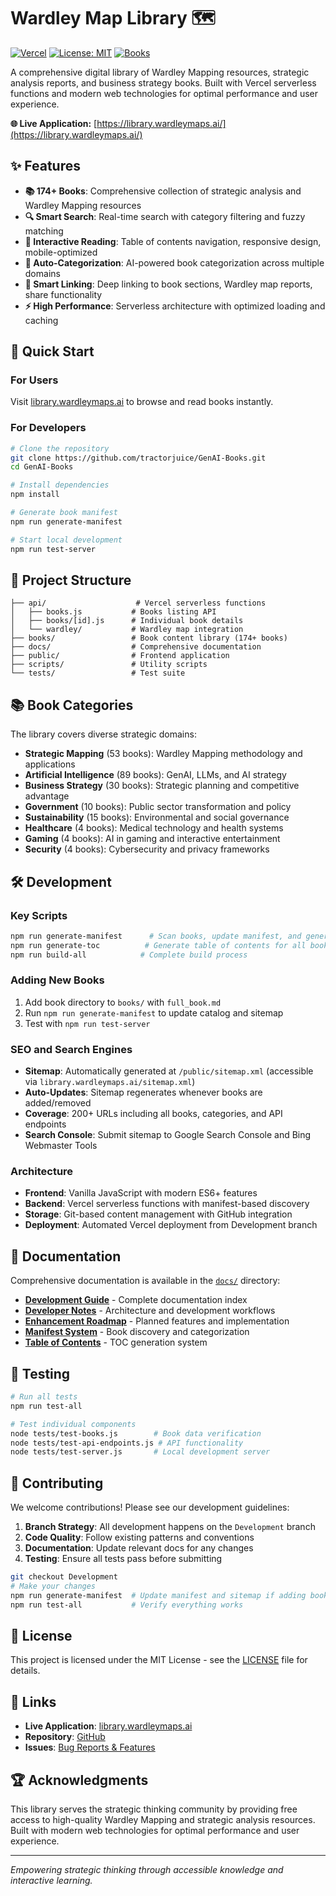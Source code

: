 # Wardley Map Library 🗺️

[![Vercel](https://img.shields.io/badge/Deployed%20on-Vercel-000000?style=flat&logo=vercel)](https://library.wardleymaps.ai/)
[![License: MIT](https://img.shields.io/badge/License-MIT-yellow.svg)](https://opensource.org/licenses/MIT)
[![Books](https://img.shields.io/badge/Books-174-blue.svg)](https://library.wardleymaps.ai/)

A comprehensive digital library of Wardley Mapping resources, strategic analysis reports, and business strategy books. Built with Vercel serverless functions and modern web technologies for optimal performance and user experience.

**🌐 Live Application:** [https://library.wardleymaps.ai/](https://library.wardleymaps.ai/)

## ✨ Features

- **📚 174+ Books**: Comprehensive collection of strategic analysis and Wardley Mapping resources
- **🔍 Smart Search**: Real-time search with category filtering and fuzzy matching
- **📖 Interactive Reading**: Table of contents navigation, responsive design, mobile-optimized
- **🎯 Auto-Categorization**: AI-powered book categorization across multiple domains
- **🔗 Smart Linking**: Deep linking to book sections, Wardley map reports, share functionality
- **⚡ High Performance**: Serverless architecture with optimized loading and caching

## 🚀 Quick Start

### For Users
Visit [library.wardleymaps.ai](https://library.wardleymaps.ai/) to browse and read books instantly.

### For Developers
```bash
# Clone the repository
git clone https://github.com/tractorjuice/GenAI-Books.git
cd GenAI-Books

# Install dependencies
npm install

# Generate book manifest
npm run generate-manifest

# Start local development
npm run test-server
```

## 📂 Project Structure

```
├── api/                    # Vercel serverless functions
│   ├── books.js           # Books listing API
│   ├── books/[id].js      # Individual book details
│   └── wardley/           # Wardley map integration
├── books/                 # Book content library (174+ books)
├── docs/                  # Comprehensive documentation
├── public/                # Frontend application
├── scripts/               # Utility scripts
└── tests/                 # Test suite
```

## 📚 Book Categories

The library covers diverse strategic domains:

- **Strategic Mapping** (53 books): Wardley Mapping methodology and applications
- **Artificial Intelligence** (89 books): GenAI, LLMs, and AI strategy
- **Business Strategy** (30 books): Strategic planning and competitive advantage  
- **Government** (10 books): Public sector transformation and policy
- **Sustainability** (15 books): Environmental and social governance
- **Healthcare** (4 books): Medical technology and health systems
- **Gaming** (4 books): AI in gaming and interactive entertainment
- **Security** (4 books): Cybersecurity and privacy frameworks

## 🛠️ Development

### Key Scripts
```bash
npm run generate-manifest      # Scan books, update manifest, and generate sitemap
npm run generate-toc          # Generate table of contents for all books
npm run build-all            # Complete build process
```

### Adding New Books
1. Add book directory to `books/` with `full_book.md`
2. Run `npm run generate-manifest` to update catalog and sitemap
3. Test with `npm run test-server`

### SEO and Search Engines
- **Sitemap**: Automatically generated at `/public/sitemap.xml` (accessible via `library.wardleymaps.ai/sitemap.xml`)
- **Auto-Updates**: Sitemap regenerates whenever books are added/removed
- **Coverage**: 200+ URLs including all books, categories, and API endpoints
- **Search Console**: Submit sitemap to Google Search Console and Bing Webmaster Tools

### Architecture
- **Frontend**: Vanilla JavaScript with modern ES6+ features
- **Backend**: Vercel serverless functions with manifest-based discovery
- **Storage**: Git-based content management with GitHub integration
- **Deployment**: Automated Vercel deployment from Development branch

## 📖 Documentation

Comprehensive documentation is available in the [`docs/`](./docs/) directory:

- **[Development Guide](./docs/README.md)** - Complete documentation index
- **[Developer Notes](./CLAUDE.md)** - Architecture and development workflows  
- **[Enhancement Roadmap](./docs/ENHANCEMENTS.md)** - Planned features and implementation
- **[Manifest System](./docs/MANIFEST.md)** - Book discovery and categorization
- **[Table of Contents](./docs/TABLE_OF_CONTENTS.md)** - TOC generation system

## 🧪 Testing

```bash
# Run all tests
npm run test-all

# Test individual components
node tests/test-books.js        # Book data verification
node tests/test-api-endpoints.js # API functionality
node tests/test-server.js       # Local development server
```

## 🤝 Contributing

We welcome contributions! Please see our development guidelines:

1. **Branch Strategy**: All development happens on the `Development` branch
2. **Code Quality**: Follow existing patterns and conventions
3. **Documentation**: Update relevant docs for any changes
4. **Testing**: Ensure all tests pass before submitting

```bash
git checkout Development
# Make your changes
npm run generate-manifest  # Update manifest and sitemap if adding books
npm run test-all           # Verify everything works
```

## 📄 License

This project is licensed under the MIT License - see the [LICENSE](LICENSE) file for details.

## 🔗 Links

- **Live Application**: [library.wardleymaps.ai](https://library.wardleymaps.ai/)
- **Repository**: [GitHub](https://github.com/tractorjuice/GenAI-Books)
- **Issues**: [Bug Reports & Features](https://github.com/tractorjuice/GenAI-Books/issues)

## 🏆 Acknowledgments

This library serves the strategic thinking community by providing free access to high-quality Wardley Mapping and strategic analysis resources. Built with modern web technologies for optimal performance and user experience.

---

*Empowering strategic thinking through accessible knowledge and interactive learning.*